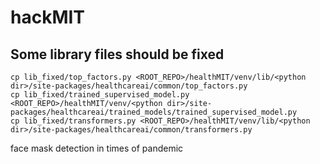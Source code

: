 # hackMIT

## Some library files should be fixed
```
cp lib_fixed/top_factors.py <ROOT_REPO>/healthMIT/venv/lib/<python dir>/site-packages/healthcareai/common/top_factors.py
cp lib_fixed/trained_supervised_model.py <ROOT_REPO>/healthMIT/venv/<python dir>/site-packages/healthcareai/trained_models/trained_supervised_model.py
cp lib_fixed/transformers.py <ROOT_REPO>/healthMIT/venv/lib/<python dir>/site-packages/healthcareai/common/transformers.py
```

face mask detection in times of pandemic
